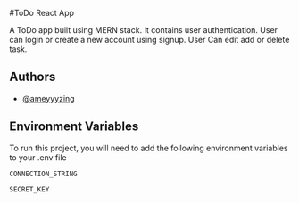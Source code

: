 
#ToDo React App

A ToDo app built using MERN stack. It contains user authentication.
User can login or create a new account using signup. User Can edit add or delete task.




## Authors

- [@ameyyyzing](https://www.github.com/ameyyzing)

  
## Environment Variables

To run this project, you will need to add the following environment variables to your .env file

`CONNECTION_STRING`

`SECRET_KEY`

  